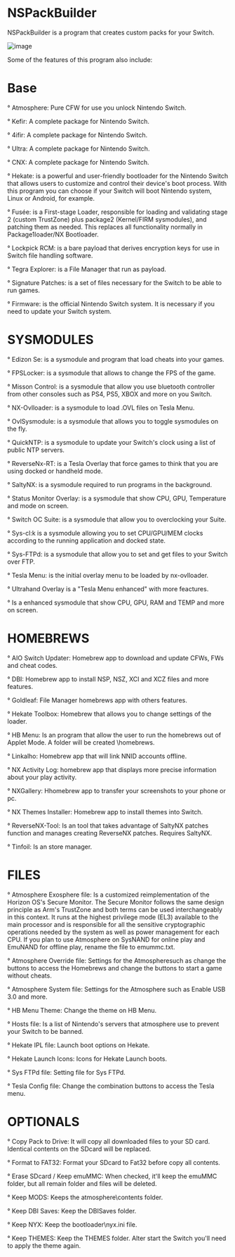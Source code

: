 # NSPackBuilder

NSPackBuilder is a program that creates custom packs for your Switch. 

![image](https://github.com/OneEyeBlack/NSPackBuilder/assets/153041521/b454f99b-eb13-4f3c-9aae-e3edfdaf72f9)

Some of the features of this program also include:

# Base
° Atmosphere: Pure CFW for use you unlock Nintendo Switch.

° Kefir: A complete package for Nintendo Switch.

° 4ifir: A complete package for Nintendo Switch.

° Ultra: A complete package for Nintendo Switch.

° CNX: A complete package for Nintendo Switch.

° Hekate: is a powerful and user-friendly bootloader for the Nintendo Switch that allows users to 
customize and control their device's boot process. With this program you can choose if your Switch 
will boot Nintendo system, Linux or Android, for example.

° Fusée: is a First-stage Loader, responsible for loading and validating stage 2 (custom TrustZone) 
plus package2 (Kernel/FIRM sysmodules), and patching them as needed. This replaces all 
functionality normally in Package1loader/NX Bootloader.

° Lockpick RCM: is a bare payload that derives encryption keys 
for use in Switch file handling software.

° Tegra Explorer: is a File Manager that run as payload.

° Signature Patches: is a set of files necessary for the Switch to be able to run games.

° Firmware: is the official Nintendo Switch system. It is necessary if you need to update your Switch system.

# SYSMODULES
° Edizon Se: is a sysmodule and program that load cheats into your games.

° FPSLocker: is a sysmodule that allows to change the FPS of the game.

° Misson Control: is a sysmodule that allow you use bluetooth controller from other consoles
such as PS4, PS5, XBOX and more on you Switch.

° NX-Ovlloader: is a sysmodule to load .OVL files on Tesla Menu.

° OvlSysmodule: is a sysmodule that allows you to toggle sysmodules on the fly.

° QuickNTP: is a sysmodule to update your Switch's clock using a list of public NTP servers.

° ReverseNx-RT: is a Tesla Overlay that force games to think that you are using docked or handheld mode.

° SaltyNX: is a sysmodule required to run programs in the background.

° Status Monitor Overlay: is a sysmodule that show CPU, GPU, Temperature and mode on screen.

° Switch OC Suite: is a sysmodule that allow you to overclocking your Suite.

° Sys-cl:k is a sysmodule allowing you to set CPU/GPU/MEM clocks according to the running application and docked state.

° Sys-FTPd: is a sysmodule that allow you to set and get files to your Switch over FTP.

° Tesla Menu: is the initial overlay menu to be loaded by nx-ovlloader.

° Ultrahand Overlay is a "Tesla Menu enhanced" with more feactures.

°  Is a enhanced sysmodule that show CPU, GPU, RAM and TEMP and more on screen.

# HOMEBREWS
° AIO Switch Updater: Homebrew app to download and update CFWs, FWs and cheat codes.

° DBI: Homebrew app to install NSP, NSZ, XCI and XCZ files and more features.

° Goldleaf: File Manager homebrews app with others features.

° Hekate Toolbox: Homebrew that allows you to change settings of the loader.

° HB Menu: Is an program that allow the user to run the homebrews out of Applet Mode. A folder will be created \homebrews.

° Linkalho: Homebrew app that will link NNID accounts offline.

° NX Activity Log: homebrew app that displays more precise information about your play activity.

° NXGallery: Hhomebrew app to transfer your screenshots to your phone or pc.

° NX Themes Installer: Homebrew app to install themes into Switch.

° ReverseNX-Tool: Is an tool that takes advantage of SaltyNX patches function and manages creating ReverseNX patches. Requires SaltyNX.

° Tinfoil: Is an store manager.

# FILES
° Atmosphere Exosphere file: Is a customized reimplementation of the Horizon OS's Secure Monitor. The Secure Monitor follows the same design principle as Arm's TrustZone and both terms can be used interchangeably in this context. It runs at the highest privilege mode (EL3) available to the main processor and is responsible for all the sensitive cryptographic operations needed by the system as well 
as power management for each CPU. If you plan to use Atmosphere on SysNAND for online play and EmuNAND for offline play, rename the file to emummc.txt.

° Atmosphere Override file: Settings for the Atmospheresuch as change the buttons to access the Homebrews and change the buttons to start a game without cheats.

° Atmosphere System file: Settings for the Atmosphere such as Enable USB 3.0 and more.

° HB Menu Theme: Change the theme on HB Menu.

° Hosts file: Is a list of Nintendo's servers that atmosphere use to prevent your Switch to be banned.

° Hekate IPL file: Launch boot options on Hekate.

° Hekate Launch Icons: Icons for Hekate Launch boots.

° Sys FTPd file: Setting file for Sys FTPd.

° Tesla Config file: Change the combination buttons to access the Tesla menu.

# OPTIONALS
° Copy Pack to Drive: It will copy all downloaded files to your SD card. Identical contents on the SDcard will be replaced.

° Format to FAT32: Format your SDcard to Fat32 before copy all contents.

° Erase SDcard / Keep emuMMC: When checked, it'll keep the emuMMC folder, but all remain folder and files will be deleted.

° Keep MODS: Keeps the atmosphere\contents folder.

° Keep DBI Saves: Keep the DBISaves folder.

° Keep NYX: Keep the bootloader\nyx.ini file.

° Keep THEMES: Keep the THEMES folder. Alter start the Switch you'll need to apply the theme again.

